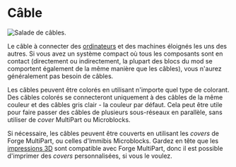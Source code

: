 # Câble

![Salade de câbles.](oredict:opencomputers:cable)

Le câble à connecter des [ordinateurs](../general/computer.md) et des machines éloignés les uns des autres. Si vous avez un système compact où tous les composants sont en contact (directement ou indirectement, la plupart des blocs du mod se comportent également de la même manière que les câbles), vous n'aurez généralement pas besoin de câbles.

Les câbles peuvent être colorés en utilisant n'importe quel type de colorant. Des câbles colorés se connecteront uniquement à des câbles de la même couleur et des câbles gris clair - la couleur par défaut. Cela peut être utile pour faire passer des câbles de plusieurs sous-réseaux en parallèle, sans utiliser de *cover* MultiPart ou Microblocks.

Si nécessaire, les câbles peuvent être couverts en utilisant les *covers* de Forge MultiPart, ou celles d'Immibis Microblocks. Gardez en tête que les [impressions 3D](print.md) sont compatible avec Forge MultiPart, donc il est possible d'imprimer des *covers* personnalisées, si vous le voulez.
